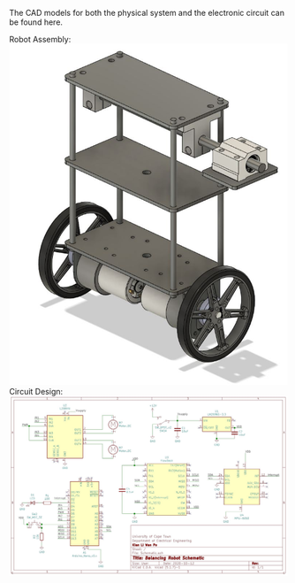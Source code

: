 The CAD models for both the physical system and the electronic circuit can be found here.

Robot Assembly:
![Assembly](https://github.com/KianLWP/Final-Year-Research-Project-2020/blob/main/CAD/Fusion360%20Models/Assembly.JPG?raw=true)
Circuit Design:
![Schematic](https://github.com/KianLWP/Final-Year-Research-Project-2020/blob/main/CAD/KiCAD%20Schematic/Schematic.jpg?raw=true)

